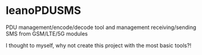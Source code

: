 # leanoPDUSMS
PDU management/encode/decode tool and management receiving/sending SMS from GSM/LTE/5G modules

I thought to myself, why not create this project with the most basic tools?!